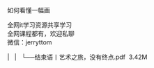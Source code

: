 如何看懂一幅画

全网it学习资源共享学习<br>全网课程都有，欢迎私聊<br>微信：jerryttom<br>

| &nbsp;&nbsp;| &nbsp;&nbsp;└──结束语丨艺术之旅，没有终点.pdf &nbsp;3.42M